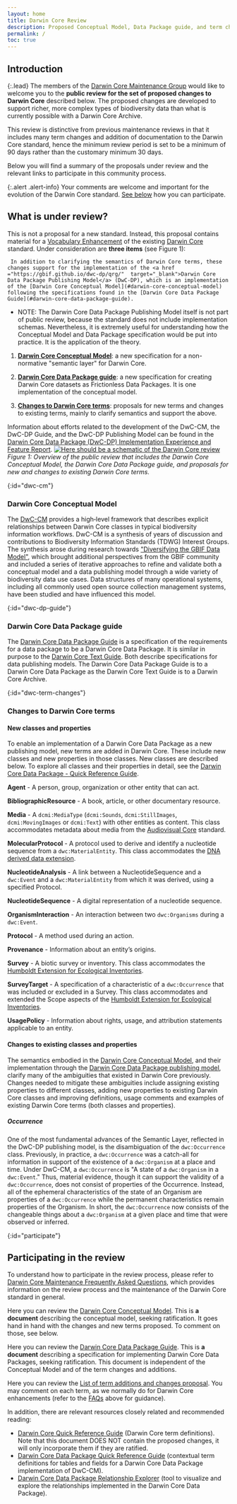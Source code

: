 ```yaml
---
layout: home
title: Darwin Core Review
description: Proposed Conceptual Model, Data Package guide, and term changes
permalink: /
toc: true
---
```


## Introduction

{:.lead}
The members of the [Darwin Core Maintenance Group](https://www.tdwg.org/community/dwc/) would like to welcome you to the **public review for the set of proposed changes to Darwin Core** described below. The proposed changes are developed to support richer, more complex types of biodiversity data than what is currently possible with a Darwin Core Archive.

This review is distinctive from previous maintenance reviews in that it includes many term changes and addition of documentation to the Darwin Core standard, hence the minimum review period is set to be a minimum of 90 days rather than the customary minimum 30 days.

Below you will find a summary of the proposals under review and the relevant links to participate in this community process.

{:.alert .alert-info}
Your comments are welcome and important for the evolution of the Darwin Core standard. [See below](#participate) how you can participate.

## What is under review?

This is not a proposal for a new standard. Instead, this proposal contains material for a [Vocabulary Enhancement](https://github.com/tdwg/vocab/blob/master/vms/maintenance-specification.md#4-vocabulary-enhancements) of the existing [Darwin Core](https://dwc.tdwg.org/) standard. Under consideration are **three items** (see Figure 1):

     In addition to clarifying the semantics of Darwin Core terms, these changes support for the implementation of the <a href ="https://gbif.github.io/dwc-dp/qrg/"  target="_blank">Darwin Core Data Package Publishing Model</a> (DwC-DP), which is an implementation of the [Darwin Core Conceptual Model](#darwin-core-conceptual-model) following the specifications found in the [Darwin Core Data Package Guide](#darwin-core-data-package-guide).
  - NOTE: The Darwin Core Data Package Publishing Model itself is not part of public review, because the standard does not include implementation schemas. Nevertheless, it is extremely useful for understanding how the Conceptual Model and Data Package specification would be put into practice. It is the application of the theory.
1. [**Darwin Core Conceptual Model**](#dwc-cm): a new specification for a non-normative "semantic layer" for Darwin Core.

2. [**Darwin Core Data Package guide**](#dwc-dp-guide): a new specification for creating Darwin Core datasets as Frictionless Data Packages. It is one implementation of the conceptual model.

3. [**Changes to Darwin Core terms**](#dwc-term-changes): proposals for new terms and changes to existing terms, mainly to clarify semantics and support the above.

Information about efforts related to the development of the DwC-CM, the DwC-DP Guide, and the DwC-DP Publishing Model can be found in the <a href="docs/dwc_dp_implementation_feature_reports.pdf" target="_blank">Darwin Core Data Package (DwC-DP) Implementation Experience and Feature Report</a>.
[![Here should be a schematic of the Darwin Core review](images/dwc_review_schematic.png "Darwin Core Review")](images/dwc_review_schematic.png)
_Figure 1: Overview of the public review that includes the Darwin Core Conceptual Model, the Darwin Core Data Package guide, and proposals for new and changes to existing Darwin Core terms._

{:id="dwc-cm"}
### Darwin Core Conceptual Model


The <a href="https://gbif.github.io/dwc-dp/cm/" target="_blank">DwC-CM</a> provides a high‑level framework that describes explicit relationships between Darwin Core classes in typical biodiversity information workflows. DwC-CM is a synthesis of years of discussion and contributions to Biodiversity Information Standards (TDWG) Interest Groups. The synthesis arose during research towards <a href="https://www.gbif.org/new-data-model" target="_blank">"Diversifying the GBIF Data Model"</a>, which brought additional perspectives from the GBIF community and included a series of iterative approaches to refine and validate both a conceptual model and a data publishing model through a wide variety of biodiversity data use cases. Data structures of many operational systems, including all commonly used open source collection management systems, have been studied and have influenced this model. 

{:id="dwc-dp-guide"}
### Darwin Core Data Package guide

The <a href="https://gbif.github.io/dwc-dp/dp/">Darwin Core Data Package Guide</a> is a specification of the requirements for a data package to be a Darwin Core Data Package. It is similar in purpose to the <a href="https://dwc.tdwg.org/text/" target="_blank">Darwin Core Text Guide</a>. Both describe specifications for data publishing models. The Darwin Core Data Package Guide is to a Darwin Core Data Package as the Darwin Core Text Guide is to a Darwin Core Archive.


{:id="dwc-term-changes"}
### Changes to Darwin Core terms
#### New classes and properties

To enable an implementation of a Darwin Core Data Package as a new publishing model, new terms are added in Darwin Core. These include new classes and new properties in those classes. New classes are described below. To explore all classes and their properties in detail, see the <a href="https://gbif.github.io/dwc-dp/qrg/" target="_blank">Darwin Core Data Package - Quick Reference Guide</a>.

**Agent** - A person, group, organization or other entity that can act.

**BibliographicResource** - A book, article, or other documentary resource.

**Media** - A `dcmi:MediaType` (`dcmi:Sounds`, `dcmi:StillImages`, `dcmi:MovingImages` or `dcmi:Text`) with other entities as content. This class accommodates metadata about media from the <a href="https://ac.tdwg.org/" target="_blank">Audiovisual Core</a> standard.

**MolecularProtocol** - A protocol used to derive and identify a nucleotide sequence from a `dwc:MaterialEntity`. This class accommodates the <a href="https://rs.gbif.org/extension/gbif/1.0/dna_derived_data_2024-07-11.xml" target="_blank">DNA derived data extension</a>.

**NucleotideAnalysis** - A link between a NucleotideSequence and a `dwc:Event` and a `dwc:MaterialEntity` from which it was derived, using a specified Protocol.

**NucleotideSequence** - A digital representation of a nucleotide sequence.

**OrganismInteraction** - An interaction between two `dwc:Organisms` during a `dwc:Event`.

**Protocol** - A method used during an action.

**Provenance** - Information about an entity’s origins.

**Survey** - A biotic survey or inventory. This class accommodates the <a href="https://eco.tdwg.org/" target="_blank">Humboldt Extension for Ecological Inventories</a>.

**SurveyTarget** - A specification of a characteristic of a `dwc:Occurrence` that was included or excluded in a Survey. This class accommodates and extended the Scope aspects of the <a href="https://eco.tdwg.org/" target="_blank">Humboldt Extension for Ecological Inventories</a>.

**UsagePolicy** - Information about rights, usage, and attribution statements applicable to an entity.

#### Changes to existing classes and properties

The semantics embodied in the <a href="https://gbif.github.io/dwc-dp/cm/" target="_blank">Darwin Core Conceptual Model</a>, and their implementation through the <a href="https://gbif.github.io/dwc-dp/qrg/" target="_blank">Darwin Core Data Package publishing model</a>, clarify many of the ambiguities that existed in Darwin Core previously. Changes needed to mitigate these ambiguities include assigning existing properties to different classes, adding new properties to existing Darwin Core classes and 
improving definitions, usage comments and examples of existing Darwin Core terms (both classes and properties).

##### Occurrence

One of the most fundamental advances of the Semantic Layer, reflected in the DwC-DP publishing model, is the disambiguation of the `dwc:Occurrence` class. Previously, in practice, a `dwc:Occurrence` was a catch-all for information in support of the existence of a `dwc:Organism` at a place and time. Under DwC-CM, a `dwc:Occurrence` is "A state of a `dwc:Organism` in a `dwc:Event`." Thus, material evidence, though it can support the validity of a `dwc:Occurrence`, does not consist of properties of the Occurrence. Instead, all of the ephemeral characteristics of the state of an Organism are properties of a `dwc:Occurrence` while the permanent characteristics remain properties of the Organism. In short, the `dwc:Occurrence` now consists of the changeable things about a `dwc:Organism` at a given place and time that were observed or inferred.

{:id="participate"}
## Participating in the review

To understand how to participate in the review process, please refer to <a href="https://github.com/tdwg/dwc/wiki/Darwin-Core-Maintenance-Frequently-Asked-Questions" target="_blank">Darwin Core Maintenance Frequently Asked Questions</a>, which provides information on the review process and the maintenance of the Darwin Core standard in general.

Here you can review the <a href="https://gbif.github.io/dwc-dp/cm/" target="_blank">Darwin Core Conceptual Model</a>. This is **a document** describing the conceptual model, seeking ratification. It goes hand in hand with the changes and new terms proposed. To comment on those, see below.

Here you can review the <a href="https://gbif.github.io/dwc-dp/dp/">Darwin Core Data Package Guide</a>. This is **a document** describing a specification for implementing Darwin Core Data Packages, seeking ratification. This document is independent of the Conceptual Model and of the term changes and additions.

Here you can review the <a href="https://github.com/tdwg/dwc/milestone/20" target="_blank">List of term additions and changes proposal</a>. You may comment on each term, as we normally do for Darwin Core enhancements (refer to the <a href="https://github.com/tdwg/dwc/wiki/Darwin-Core-Maintenance-Frequently-Asked-Questions" target="_blank">FAQs</a> above for guidance).

In addition, there are relevant resources closely related and recommended reading:
- <a href="https://dwc.tdwg.org/terms/" target="_blank">Darwin Core Quick Reference Guide</a> (Darwin Core term definitions). Note that this document DOES NOT contain the proposed changes, it will only incorporate them if they are ratified.
- <a href="https://gbif.github.io/dwc-dp/qrg/" target="_blank">Darwin Core Data Package Quick Reference Guide</a> (contextual term definitions for tables and fields for a Darwin Core Data Package implementation of DwC-CM).
- <a href="https://gbif.github.io/dwc-dp/explorer/" target="_blank">Darwin Core Data Package Relationship Explorer</a> (tool to visualize and explore the relationships implemented in the Darwin Core Data Package).
